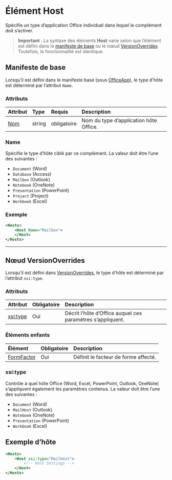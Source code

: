
# Élément Host
Spécifie un type d’application Office individuel dans lequel le complément doit s’activer.

> **Important** : La syntaxe des éléments **Host** varie selon que l’élément est défini dans le [manifeste de base](#basic-manifest) ou le nœud [VersionOverrides](#versionoverrides-node). Toutefois, la fonctionnalité est identique.  


## Manifeste de base

Lorsqu’il est défini dans le manifeste base (sous [OfficeApp](./officeapp.md)), le type d’hôte est déterminé par l’attribut `Name`.   

### Attributs
| Attribut     | Type   | Requis | Description                                      |
|:--------------|:-------|:---------|:-------------------------------------------------|
| [Nom](#name) | string | obligatoire | Nom du type d’application hôte Office. |


### Name
Spécifie le type d’hôte ciblé par ce complément. La valeur doit être l’une des suivantes :

- `Document` (Word)
- `Database` (Access)
- `Mailbox` (Outlook)
- `Notebook` (OneNote)
- `Presentation` (PowerPoint)
- `Project` (Project)
- `Workbook` (Excel)

### Exemple
```xml
<Hosts>
    <Host Name="Mailbox">
    </Host>
</Hosts>
```

---

## Nœud VersionOverrides
Lorsqu’il est défini dans [VersionOverrides](./versionoverrides), le type d’hôte est déterminé par l’attribut `xsi:type`. 

### Attributs

|  Attribut  |  Obligatoire  |  Description  |
|:-----|:-----|:-----|
|  [xsi:type](#xsitype)  |  Oui  | Décrit l’hôte d’Office auquel ces paramètres s’appliquent.|

### Éléments enfants

|  Élément |  Obligatoire  |  Description  |
|:-----|:-----|:-----|
|  [FormFactor](./formfactor.md)    |  Oui   |  Définit le facteur de forme affecté. |


### xsi:type
Contrôle à quel hôte Office (Word, Excel, PowerPoint, Outlook, OneNote) s’appliquent également les paramètres contenus. La valeur doit être l’une des suivantes :

- `Document` (Word)
- `MailHost` (Outlook)    
- `Notebook` (OneNote)
- `Presentation` (PowerPoint)
- `Workbook` (Excel)

## Exemple d’hôte 
```xml
<Hosts>
    <Host xsi:type="MailHost">
        <!-- Host Settings -->
    </Host>
</Hosts>
```

